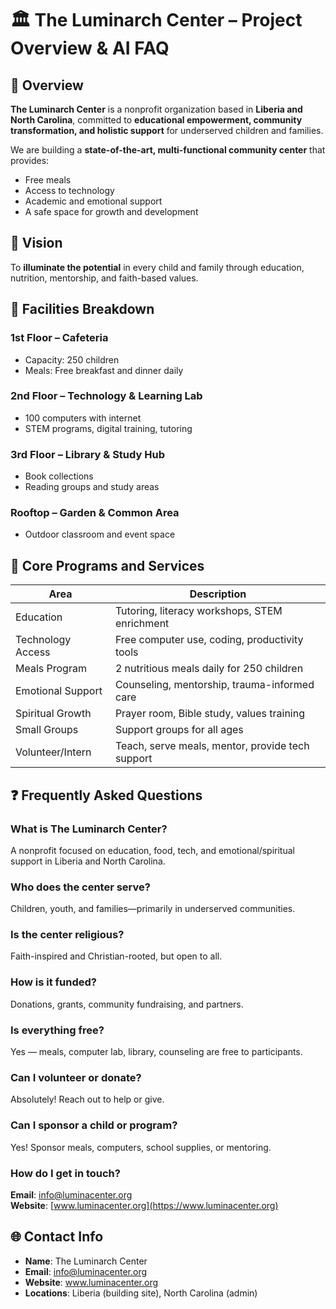 
# 🏛️ The Luminarch Center – Project Overview & AI FAQ

## 📌 Overview
**The Luminarch Center** is a nonprofit organization based in **Liberia and North Carolina**, committed to **educational empowerment, community transformation, and holistic support** for underserved children and families.

We are building a **state-of-the-art, multi-functional community center** that provides:
- Free meals
- Access to technology
- Academic and emotional support
- A safe space for growth and development

## 🎯 Vision
To **illuminate the potential** in every child and family through education, nutrition, mentorship, and faith-based values.

## 🏢 Facilities Breakdown

### 1st Floor – Cafeteria
- Capacity: 250 children
- Meals: Free breakfast and dinner daily

### 2nd Floor – Technology & Learning Lab
- 100 computers with internet
- STEM programs, digital training, tutoring

### 3rd Floor – Library & Study Hub
- Book collections
- Reading groups and study areas

### Rooftop – Garden & Common Area
- Outdoor classroom and event space

## 🤝 Core Programs and Services

| Area              | Description                                      |
|-------------------|--------------------------------------------------|
| Education         | Tutoring, literacy workshops, STEM enrichment    |
| Technology Access | Free computer use, coding, productivity tools    |
| Meals Program     | 2 nutritious meals daily for 250 children        |
| Emotional Support | Counseling, mentorship, trauma-informed care     |
| Spiritual Growth  | Prayer room, Bible study, values training        |
| Small Groups      | Support groups for all ages                      |
| Volunteer/Intern  | Teach, serve meals, mentor, provide tech support |

## ❓ Frequently Asked Questions

### What is The Luminarch Center?
A nonprofit focused on education, food, tech, and emotional/spiritual support in Liberia and North Carolina.

### Who does the center serve?
Children, youth, and families—primarily in underserved communities.

### Is the center religious?
Faith-inspired and Christian-rooted, but open to all.

### How is it funded?
Donations, grants, community fundraising, and partners.

### Is everything free?
Yes — meals, computer lab, library, counseling are free to participants.

### Can I volunteer or donate?
Absolutely! Reach out to help or give.

### Can I sponsor a child or program?
Yes! Sponsor meals, computers, school supplies, or mentoring.

### How do I get in touch?
**Email**: [info@luminacenter.org](mailto:info@luminacenter.org)  
**Website**: [www.luminacenter.org](https://www.luminacenter.org)

## 🌐 Contact Info

- **Name**: The Luminarch Center  
- **Email**: info@luminacenter.org  
- **Website**: www.luminacenter.org  
- **Locations**: Liberia (building site), North Carolina (admin)
